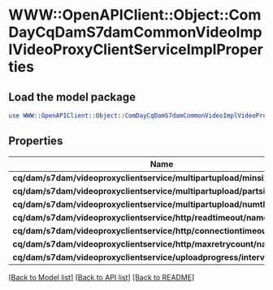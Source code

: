 # WWW::OpenAPIClient::Object::ComDayCqDamS7damCommonVideoImplVideoProxyClientServiceImplProperties

## Load the model package
```perl
use WWW::OpenAPIClient::Object::ComDayCqDamS7damCommonVideoImplVideoProxyClientServiceImplProperties;
```

## Properties
Name | Type | Description | Notes
------------ | ------------- | ------------- | -------------
**cq/dam/s7dam/videoproxyclientservice/multipartupload/minsize/name** | [**ConfigNodePropertyInteger**](ConfigNodePropertyInteger.md) |  | [optional] 
**cq/dam/s7dam/videoproxyclientservice/multipartupload/partsize/name** | [**ConfigNodePropertyInteger**](ConfigNodePropertyInteger.md) |  | [optional] 
**cq/dam/s7dam/videoproxyclientservice/multipartupload/numthread/name** | [**ConfigNodePropertyInteger**](ConfigNodePropertyInteger.md) |  | [optional] 
**cq/dam/s7dam/videoproxyclientservice/http/readtimeout/name** | [**ConfigNodePropertyInteger**](ConfigNodePropertyInteger.md) |  | [optional] 
**cq/dam/s7dam/videoproxyclientservice/http/connectiontimeout/name** | [**ConfigNodePropertyInteger**](ConfigNodePropertyInteger.md) |  | [optional] 
**cq/dam/s7dam/videoproxyclientservice/http/maxretrycount/name** | [**ConfigNodePropertyInteger**](ConfigNodePropertyInteger.md) |  | [optional] 
**cq/dam/s7dam/videoproxyclientservice/uploadprogress/interval/name** | [**ConfigNodePropertyInteger**](ConfigNodePropertyInteger.md) |  | [optional] 

[[Back to Model list]](../README.md#documentation-for-models) [[Back to API list]](../README.md#documentation-for-api-endpoints) [[Back to README]](../README.md)


